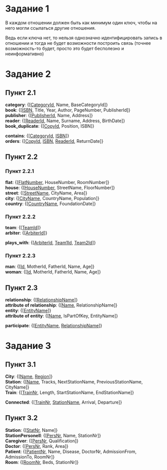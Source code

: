 # Задание 1

В каждом отношении должен быть как минимум один ключ, чтобы на него могли ссылаться другие отношения.

Ведь если ключа нет, то нельзя однозначно идентифицировать запись в отношении и тогда не будет возможности построить связь (точнее возможность-то будет, просто это будет бесполезно и неинформативно)

# Задание 2

## Пункт 2.1

**category**: {[<ins>CategoryId</ins>, Name, BaseCategoryId]}\
**book**: {[<ins>ISBN</ins>, Title, Year, Author, PageNumber, PublisherId]}\
**publisher**: {[<ins>PublisherId</ins>, Name, Address]}\
**reader**: {[<ins>ReaderId</ins>, Name, Surname, Address, BirthDate]}\
**book_duplicate**: {[<ins>CopyId</ins>, Position, ISBN]}

**contains**: {[<ins>CategoryId</ins>, <ins>ISBN</ins>]}\
**orders**: {[<ins>CopyId</ins>, <ins>ISBN</ins>, <ins>ReaderId</ins>, ReturnDate]}

## Пункт 2.2

### Пункт 2.2.1

**flat**: {[<ins>FlatNumber</ins>, HouseNumber, RoomNumber]}\
**house**: {[<ins>HouseNumber</ins>, StreetName, FloorNumber]}\
**street**: {[<ins>StreetName</ins>, CityName, Area]}\
**city**: {[<ins>CityName</ins>, CountryName, Population]}\
**country**: {[<ins>CountryName</ins>, FoundationDate]}

### Пункт 2.2.2

**team**: {[<ins>TeamId</ins>]}\
**arbiter**: {[<ins>ArbiterId</ins>]}

**plays_with**: {[<ins>ArbiterId</ins>, <ins>Team1Id</ins>, <ins>Team2Id</ins>]}

### Пункт 2.2.3

**man**: {[<ins>Id</ins>, MotherId, FatherId, Name, Age]}\
**woman**: {[<ins>Id</ins>, MotherId, FatherId, Name, Age]}


## Пункт 2.3

**relationship**: {[<ins>RelationshipName</ins>]}\
**attribute of relationship**: {[<ins>Name</ins>, RelationshipName]}\
**entity**: {[<ins>EntityName</ins>]}\
**attribute of entity**: {[<ins>Name</ins>, IsPartOfKey, EntityName]}

**participate**: {[<ins>EntityName</ins>, <ins>RelationshipName</ins>]}

# Задание 3

## Пункт 3.1

**City**: {[<ins>Name</ins>, <ins>Region</ins>]}\
**Station**: {[<ins>Name</ins>, Tracks, NextStationName, PreviousStationName, CityName]}\
**Train**: {[<ins>TrainNr</ins>, Length, StartStationName, EndStationName]}

**Connected**: {[<ins>TrainNr</ins>, <ins>StationName</ins>, Arrival, Departure]}

## Пункт 3.2

**Station**: {[<ins>StatNr</ins>, Name]}\
**StationPersonell**: {[<ins>PersNr</ins>, Name, StationNr]}\
**Caregiver**: {[<ins>PersNr</ins>, Qualification]}\
**Doctor**: {[<ins>PersNr</ins>, Rank, Area]}\
**Patient**: {[<ins>PatientNr</ins>, Name, Disease, DoctorNr, AdmissionFrom, AdmissionTo, RoomNr]}\
**Room**: {[<ins>RoomNr</ins>, Beds, StationNr]}
